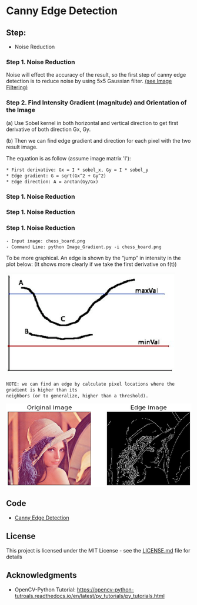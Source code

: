 # Canny Edge Detection

## Step:
- Noise Reduction

### Step 1. Noise Reduction
Noise will effect the accuracy of the result, so the first step of canny edge detection is to reduce noise by using 5x5 Gaussian filter. [(see Image Filtering)](https://github.com/Hank-Tsou/Computer-Vision-OpenCV-Python/tree/master/tutorials/Image_Processing/4_Image_Filtering)

### Step 2. Find Intensity Gradient (magnitude) and Orientation of the Image
(a) Use Sobel kernel in both horizontal and vertical direction to get first derivative of both direction Gx, Gy. 

(b) Then we can find edge gradient and direction for each pixel with the two result image.

The equation is as follow (assume image matrix 'I'):
```
* First derivative: Gx = I * sobel_x, Gy = I * sobel_y
* Edge gradient: G = sqrt(Gx^2 + Gy^2)
* Edge direction: A = arctan(Gy/Gx)
```


### Step 1. Noise Reduction
### Step 1. Noise Reduction
### Step 1. Noise Reduction

```
- Input image: chess_board.png
- Command Line: python Image_Gradient.py -i chess_board.png
```
To be more graphical. An edge is shown by the “jump” in intensity in the plot below:
(It shows more clearly if we take the first derivative on f(t))

![](README_IMG/thresh.png)

```
NOTE: we can find an edge by calculate pixel locations where the gradient is higher than its 
neighbors (or to generalize, higher than a threshold).
```

![](README_IMG/canny_edge.png)

## Code
- [Canny Edge Detection](https://github.com/Hank-Tsou/Computer-Vision-OpenCV-Python/tree/master/tutorials/Image_Processing/6_Canny_Edge_Detection)

## License

This project is licensed under the MIT License - see the [LICENSE.md](LICENSE.md) file for details

## Acknowledgments

* OpenCV-Python Tutorial: https://opencv-python-tutroals.readthedocs.io/en/latest/py_tutorials/py_tutorials.html


